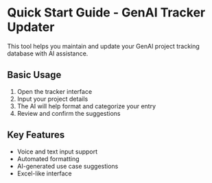 # Quick Start Guide - GenAI Tracker Updater

This tool helps you maintain and update your GenAI project tracking database with AI assistance.

## Basic Usage
1. Open the tracker interface
2. Input your project details
3. The AI will help format and categorize your entry
4. Review and confirm the suggestions

## Key Features
- Voice and text input support
- Automated formatting
- AI-generated use case suggestions
- Excel-like interface 